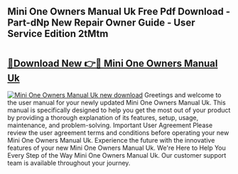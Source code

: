 ## Mini One Owners Manual Uk Free Pdf Download - Part-dNp New Repair Owner Guide - User Service Edition 2tMtm

# <h2><a href="http://cf20365.oget.top/?id=Mini+One+Owners+Manual+Uk">🔗Download New 👉🔴 Mini One Owners Manual Uk</a></h2>

[![Mini One Owners Manual Uk new download](https://i.imgur.com/5g1atiW.png)](http://cf20365.oget.top/?id=Mini+One+Owners+Manual+Uk)
Greetings and welcome to the user manual for your newly updated Mini One Owners Manual Uk. This manual is specifically designed to help you get the most out of your product by providing a thorough explanation of its features, setup, usage, maintenance, and problem-solving. Important User Agreement Please review the user agreement terms and conditions before operating your new Mini One Owners Manual Uk. Experience the future with the innovative features of your new Mini One Owners Manual Uk. We're Here to Help You Every Step of the Way Mini One Owners Manual Uk. Our customer support team is available throughout your journey.
